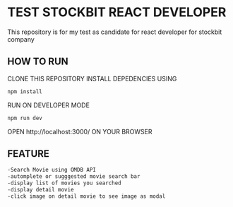 # TEST STOCKBIT REACT DEVELOPER

This repository is for my test as candidate for react developer for stockbit company

## HOW TO RUN

CLONE THIS REPOSITORY
INSTALL DEPEDENCIES USING

```bash
npm install
```

RUN ON DEVELOPER MODE

```bash
npm run dev
```

OPEN http://localhost:3000/ ON YOUR BROWSER

## FEATURE

```bash
-Search Movie using OMDB API
-automplete or sugggested movie search bar
-display list of movies you searched
-display detail movie
-click image on detail movie to see image as modal
```
